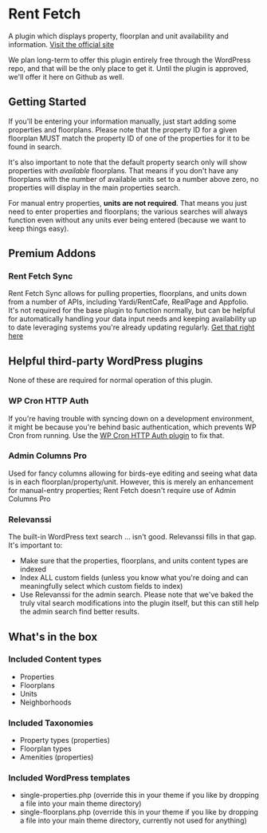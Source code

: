 # Rent Fetch

A plugin which displays property, floorplan and unit availability and information.
[Visit the official site](https://rentfetch.io)

We plan long-term to offer this plugin entirely free through the WordPress repo, and that will be the only place to get it. Until the plugin is approved, we'll offer it here on Github as well.

## Getting Started

If you'll be entering your information manually, just start adding some properties and floorplans. Please note that the property ID for a given floorplan MUST match the property ID of one of the properties for it to be found in search.

It's also important to note that the default property search only will show properties with _available_ floorplans. That means if you don't have any floorplans with the number of available units set to a number above zero, no properties will display in the main properties search.

For manual entry properties, **units are not required**. That means you just need to enter properties and floorplans; the various searches will always function even without any units ever being entered (because we want to keep things easy).

## Premium Addons

### Rent Fetch Sync

Rent Fetch Sync allows for pulling properties, floorplans, and units down from a number of APIs, including Yardi/RentCafe, RealPage and Appfolio. It's not required for the base plugin to function normally, but can be helpful for automatically handling your data input needs and keeping availability up to date leveraging systems you're already updating regularly. [Get that right here](https://rentfetch.io)

## Helpful third-party WordPress plugins

None of these are required for normal operation of this plugin.

### WP Cron HTTP Auth

If you're having trouble with syncing down on a development environment, it might be because you're behind basic authentication, which prevents WP Cron from running. Use the [WP Cron HTTP Auth plugin](https://wordpress.org/plugins/wp-cron-http-auth/) to fix that.

### Admin Columns Pro

Used for fancy columns allowing for birds-eye editing and seeing what data is in each floorplan/property/unit. However, this is merely an enhancement for manual-entry properties; Rent Fetch doesn't require use of Admin Columns Pro

### Relevanssi

The built-in WordPress text search ... isn't good. Relevanssi fills in that gap. It's important to:

-   Make sure that the properties, floorplans, and units content types are indexed
-   Index ALL custom fields (unless you know what you're doing and can meaningfully select which custom fields to index)
-   Use Relevanssi for the admin search. Please note that we've baked the truly vital search modifications into the plugin itself, but this can still help the admin search find better results.

## What's in the box

### Included Content types

-   Properties
-   Floorplans
-   Units
-   Neighborhoods

### Included Taxonomies

-   Property types (properties)
-   Floorplan types
-   Amenities (properties)

### Included WordPress templates

-   single-properties.php (override this in your theme if you like by dropping a file into your main theme directory)
-   single-floorplans.php (override this in your theme if you like by dropping a file into your main theme directory, currently not used for anything)
